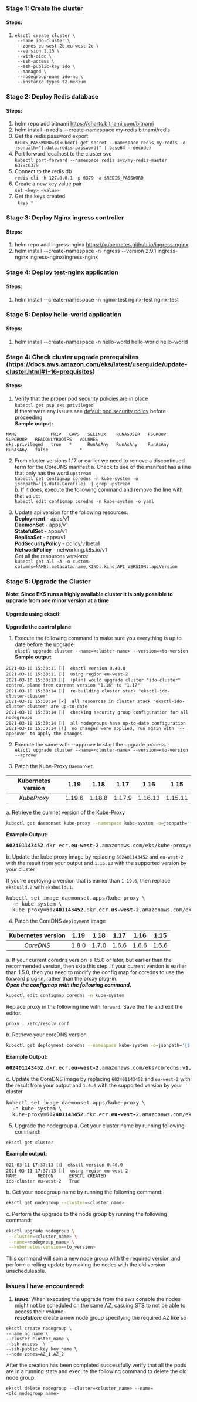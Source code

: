### Stage 1: Create the cluster
  #### Steps:
  1. ```
     eksctl create cluster \
      --name ido-cluster \
      --zones eu-west-2b,eu-west-2c \
      --version 1.15 \
      --with-oidc \
      --ssh-access \
      --ssh-public-key ido \
      --managed \
      --nodegroup-name ido-ng \
      --instance-types t2.medium
      ```
### Stage 2: Deploy Redis database
  #### Steps:
  1. helm repo add bitnami https://charts.bitnami.com/bitnami
  2. helm install -n redis --create-namespace my-redis bitnami/redis
  3. Get the redis password export  
  ```REDIS_PASSWORD=$(kubectl get secret --namespace redis my-redis -o jsonpath="{.data.redis-password}" | base64 --decode)```
  4. Port forward localhost to the cluster svc  
  ```kubectl port-forward --namespace redis svc/my-redis-master 6379:6379```
  5. Connect to the redis db  
  ```redis-cli -h 127.0.0.1 -p 6379 -a $REDIS_PASSWORD```
  6. Create a new key value pair  
  ``` set <key> <value> ```
  7. Get the keys created  
  ``` keys *```  
### Stage 3: Deploy Nginx ingress controller
  #### Steps:
  1. helm repo add ingress-nginx https://kubernetes.github.io/ingress-nginx
  2. helm install --create-namespace -n ingress --version 2.9.1  ingress-nginx ingress-nginx/ingress-nginx


### Stage 4: Deploy test-nginx application
  #### Steps:
  1. helm install --create-namespace -n nginx-test nginx-test nginx-test


### Stage 5: Deploy hello-world application
  #### Steps:
  1. helm install --create-namespace -n hello-world hello-world hello-world

### Stage 4: Check cluster upgrade prerequisites (https://docs.aws.amazon.com/eks/latest/userguide/update-cluster.html#1-16-prequisites)

#### Steps: 
  1. Verify that the proper pod security policies are in place  
  ```kubectl get psp eks.privileged```  
  If there were any issues see [default pod security policy](https://docs.aws.amazon.com/eks/latest/userguide/pod-security-policy.html#default-psp)
  before proceeding  
  **Sample output:**  
  ```
  NAME             PRIV   CAPS   SELINUX    RUNASUSER   FSGROUP    SUPGROUP   READONLYROOTFS   VOLUMES
eks.privileged   true   *      RunAsAny   RunAsAny    RunAsAny   RunAsAny   false            *
```
  2. From cluster versions 1.17 or earlier we need to remove a discontinued term for the CoreDNS manifest
    a. Check to see of the manifest has a line that only has the word ```upstream```  
    `kubectl get configmap coredns -n kube-system -o jsonpath='{$.data.Corefile}' | grep upstream
  `   
  b. If it does, execute the following command and remove the line with that value:  
  `kubectl edit configmap coredns -n kube-system -o yaml`  

  3. Update api version for the following resources:  
  **Deployment** - apps/v1  
  **DaemonSet** - apps/v1  
  **StatefulSet** - apps/v1  
  **ReplicaSet** - apps/v1  
  **PodSecurityPolicy** - policy/v1beta1  
  **NetworkPolicy** - networking.k8s.io/v1  
  Get all the resources versions:  
  `kubectl get all -A -o custom-columns=NAME:.metadata.name,KIND:.kind,API_VERSION:.apiVersion`


### Stage 5: Upgrade the Cluster
**Note: Since EKS runs a highly available cluster it is only possible to upgrade from one minor version at a time**

#### Upgrade using eksctl:
  **Upgrade the control plane**
  1. Execute the following command to make sure you everything is up to date before the upgrade:  
  `eksctl upgrade cluster --name=<cluster-name> --version=<to-version`  
  **Sample output**
  ```
  2021-03-10 15:30:11 [ℹ]  eksctl version 0.40.0
2021-03-10 15:30:11 [ℹ]  using region eu-west-2
2021-03-10 15:30:13 [ℹ]  (plan) would upgrade cluster "ido-cluster" control plane from current version "1.16" to "1.17"
2021-03-10 15:30:14 [ℹ]  re-building cluster stack "eksctl-ido-cluster-cluster"
2021-03-10 15:30:14 [✔]  all resources in cluster stack "eksctl-ido-cluster-cluster" are up-to-date
2021-03-10 15:30:14 [ℹ]  checking security group configuration for all nodegroups
2021-03-10 15:30:14 [ℹ]  all nodegroups have up-to-date configuration
2021-03-10 15:30:14 [!]  no changes were applied, run again with '--approve' to apply the changes
```
  2. Execute the same with --approve to start the upgrade process  
  `eksctl upgrade cluster --name=<cluster-name> --version=<to-version --aprove`

  3. Patch the Kube-Proxy `DaemonSet`  

| Kubernetes version      | 1.19 | 1.18 | 1.17 | 1.16 | 1.15|
| :-----------: | :-----------: | :-----------: | :-----------: | :-----------: | :-----------: |
| *KubeProxy*      | 1.19.6       | 1.18.8       | 1.17.9       | 1.16.13       | 1.15.11       |  

  a. Retrieve the currnet version of the Kube-Proxy  
  ```bash
  kubectl get daemonset kube-proxy --namespace kube-system -o=jsonpath='{$.spec.template.spec.containers[:1].image}'
  ```  
  **Example Output:**  
  <pre>
<b>602401143452</b>.dkr.ecr.<b>eu-west-2</b>.amazonaws.com/eks/kube-proxy:v<b>1.16.13</b>-eksbuild.1
</pre>  
  b. Update the kube proxy image by replacing `602401143452` and `eu-west-2` with the result from your output and `1.16.13` 
with the supported version by your cluster  

If you're deploying a version that is earlier than `1.19.6`, then replace `eksbuild.2` with `eksbuild.1`. 
<pre>
kubectl set image daemonset.apps/kube-proxy \
  -n kube-system \
  kube-proxy=<b>602401143452</b>.dkr.ecr.<b>us-west-2</b>.amazonaws.com/eks/kube-proxy:v<b>1.19.6</b>-eksbuild.2
</pre>

  4. Patch the CoreDNS `deployment` image  

| Kubernetes version      | 1.19 | 1.18 | 1.17 | 1.16 | 1.15|
| :-----------: | :-----------: | :-----------: | :-----------: | :-----------: | :-----------: |
| *CoreDNS*      | 1.8.0       | 1.7.0       | 1.6.6       | 1.6.6       | 1.6.6       |      

  a. If your current coredns version is 1.5.0 or later, but earlier than the recommended version, then skip this step. If your current version is earlier than 1.5.0, then you need to modify the config map for coredns to use the forward plug-in, rather than the proxy plug-in.  
***Open the configmap with the following command.***

```bash
kubectl edit configmap coredns -n kube-system
```

Replace proxy in the following line with `forward`. Save the file and exit the editor.

```
proxy . /etc/resolv.conf
```
  b. Retrieve your coreDNS version
  ```bash
  kubectl get deployment coredns --namespace kube-system -o=jsonpath='{$.spec.template.spec.containers[:1].image}'
  ``` 
  **Example Output:**  
  <pre>
<b>602401143452</b>.dkr.ecr.<b>eu-west-2</b>.amazonaws.com/eks/coredns:v<b>1.6.6</b>-eksbuild.1
</pre>
c. Update the CoreDNS image by replacing `602401143452` and `eu-west-2` with the result from your output and `1.6.6` 
with the supported version by your cluster  

<pre>
kubectl set image daemonset.apps/kube-proxy \
  -n kube-system \
  kube-proxy=<b>602401143452</b>.dkr.ecr.<b>eu-west-2</b>.amazonaws.com/eks/coredns:v<b>1.7.0</b>-eksbuild.1
</pre>  

  5. Upgrade the nodegroup
  a. Get your cluster name by running following command:  
  ```
  eksctl get cluster
  ```
  **Example output:**  
  ```
  021-03-11 17:37:13 [ℹ]  eksctl version 0.40.0
2021-03-11 17:37:13 [ℹ]  using region eu-west-2
NAME		REGION		EKSCTL CREATED
ido-cluster	eu-west-2	True
```
  b. Get your nodegroup name by running the following command:
  ```bash
  eksctl get nodegroup --cluster=<cluster_name>
  ```
  c. Perform the upgrade to the node group by running the following command:
  ```bash
  eksctl upgrade nodegroup \
   --cluster=<cluster_name> \
   --name=<nodegroup_name> \
   --kubernetes-version=<to_version>
   ```
This command will spin a new node group with the required version and perform a rolling update by making the nodes with the old version unscheduleable.
### Issues I have encountered:
  1. ***issue:*** When executing the upgrade from the aws console the nodes might not be scheduled on the same AZ, casuing STS to not be able to access their volume  
  ***resolution:*** create a new node group specifying the required AZ like so  
  ```
  eksctl create nodegroup \ 
  --name ng_name \ 
  --cluster cluster_name \ 
  --ssh-access  \ 
  --ssh-public-key key_name \ 
  --node-zones=AZ_1,AZ_2
  ```
  After the creation has been completed successfully verify that all the pods are in a running state and execute the following command to delete the old node group:
  ```
  eksctl delete nodegroup --cluster=<cluster_name> --name=<old_nodegroup_name>
  ```